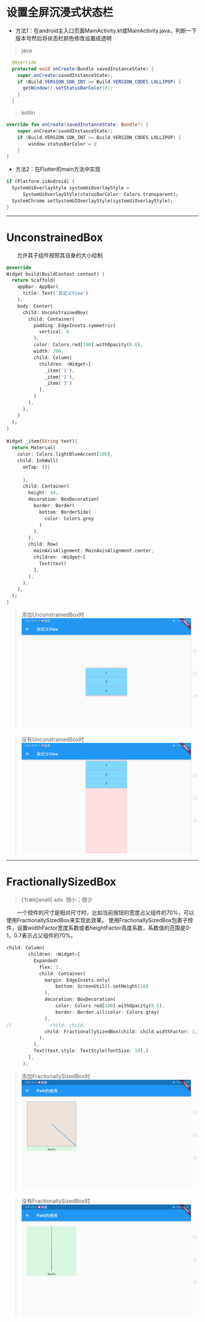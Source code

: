 # 设置全屏沉浸式状态栏
* 方法1：在android主入口页面MainActivity.kt或MainActivity.java，判断一下版本号然后将状态栏颜色修改设置成透明
> java
   
```java
  @Override
  protected void onCreate(Bundle savedInstanceState) {
    super.onCreate(savedInstanceState);
    if (Build.VERSION.SDK_INT >= Build.VERSION_CODES.LOLLIPOP) {
      getWindow().setStatusBarColor(0);
    }
  }
```

> kotlin

```kotlin
override fun onCreate(savedInstanceState: Bundle?) {
    super.onCreate(savedInstanceState);
    if (Build.VERSION.SDK_INT >= Build.VERSION_CODES.LOLLIPOP) {
        window.statusBarColor = 0
    }
}

```

* 方法2：在Flutter的main方法中实现

```dart
if (Platform.isAndroid) {
  SystemUiOverlayStyle systemUiOverlayStyle =
      SystemUiOverlayStyle(statusBarColor: Colors.transparent);
  SystemChrome.setSystemUIOverlayStyle(systemUiOverlayStyle);
}
```

***

# UnconstrainedBox
&emsp;&emsp;允许其子组件按照其自身的大小绘制

```dart
@override
Widget build(BuildContext context) {
  return Scaffold(
    appBar: AppBar(
      title: Text('自定义View')
    ),
    body: Center(
      child: UnconstrainedBox(
        child: Container(
          padding: EdgeInsets.symmetric(
            vertical: 6
          ),
          color: Colors.red[100].withOpacity(0.6),
          width: 200,
          child: Column(
            children: <Widget>[
              _item('1'),
              _item('2'),
              _item('3')
            ],
          )
        ),
      ),
    )
  );
}

Widget _item(String text){
  return Material(
    color: Colors.lightBlueAccent[100],
    child: InkWell(
      onTap: (){

      },
      child: Container(
        height: 44,
        decoration: BoxDecoration(
          border: Border(
            bottom: BorderSide(
              color: Colors.grey
            )
          ),
        ),
        child: Row(
          mainAxisAlignment: MainAxisAlignment.center,
          children: <Widget>[
            Text(text)
          ],
        ),
      ),
    ),
  );
}
```

> 添加UnconstrainedBox时
![图片说明](photos/Screenshot_20200430_100421_com.example.flutterpractice.jpg)

> 没有UnconstrainedBox时
![image](photos/Screenshot_20200430_100410_com.example.flutterpractice.jpg)

***

# FractionallySizedBox
> [ˈfrækʃənəli] adv. 很小；很少

&emsp;&emsp;一个控件的尺寸是相对尺寸时，比如当前按钮的宽度占父组件的70%，可以使用FractionallySizedBox来实现此效果。
使用FractionallySizedBox包裹子控件，设置widthFactor宽度系数或者heightFactor高度系数，系数值的范围是0-1，0.7表示占父组件的70%。

```dart
child: Column(
        children: <Widget>[
          Expanded(
            flex: 1,
            child: Container(
              margin: EdgeInsets.only(
                  bottom: ScreenUtil().setHeight(10)
              ),
              decoration: BoxDecoration(
                  color: Colors.red[100].withOpacity(0.5),
                  border: Border.all(color: Colors.grey)
              ),
//              child: child,
              child: FractionallySizedBox(child: child,widthFactor: 1,)
            ),
          ),
          Text(text,style: TextStyle(fontSize: 14),)
        ],
      ),
```

> 添加FractionallySizedBox时
![图片说明](photos/Screenshot_20200507_114812_com.example.flutterpractice.jpg)

> 没有FractionallySizedBox时
![图片说明](photos/Screenshot_20200507_114820_com.example.flutterpractice.jpg)

